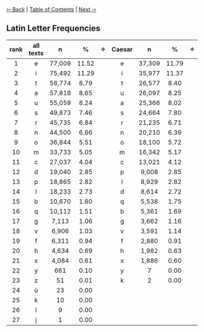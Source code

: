 [⇦ Back](https://github.com/alexanderboxer/voynich-attack/tree/main/topics/biblio) | [Table of Contents](https://github.com/alexanderboxer/voynich-attack) | [Next ⇨](https://github.com/alexanderboxer/voynich-attack/tree/main/topics/latin_stats/2grams)

## Latin Letter Frequencies

|rank|all texts|n|%|✧|Caesar|n|%|✧|Vitruvius|n|%|
|:-:|:-:|:-:|:-:|:-:|:-:|:-:|:-:|:-:|:-:|:-:|:-:|
|1|e|77,009|11.52||e|37,309|11.79||e|39,700|11.27|
|2|i|75,492|11.29||i|35,977|11.37||i|39,515|11.22|
|3|t|58,774|8.79||t|26,577|8.40||a|32,452|9.21|
|4|a|57,818|8.65||u|26,097|8.25||t|32,197|9.14|
|5|u|55,059|8.24||a|25,366|8.02||u|28,962|8.22|
|6|s|49,873|7.46||s|24,664|7.80||s|25,209|7.16|
|7|r|45,735|6.84||r|21,235|6.71||r|24,500|6.96|
|8|n|44,500|6.66||n|20,210|6.39||n|24,290|6.90|
|9|o|36,844|5.51||o|18,100|5.72||o|18,744|5.32|
|10|m|33,733|5.05||m|16,342|5.17||m|17,391|4.94|
|11|c|27,037|4.04||c|13,021|4.12||c|14,016|3.98|
|12|d|19,040|2.85||p|9,008|2.85||d|10,426|2.96|
|13|p|18,865|2.82||l|8,929|2.82||p|9,857|2.80|
|14|l|18,233|2.73||d|8,614|2.72||l|9,304|2.64|
|15|b|10,670|1.60||q|5,538|1.75||b|5,309|1.51|
|16|q|10,112|1.51||b|5,361|1.69||q|4,574|1.30|
|17|g|7,113|1.06||g|3,662|1.16||g|3,451|0.98|
|18|v|6,906|1.03||v|3,591|1.14||f|3,431|0.97|
|19|f|6,311|0.94||f|2,880|0.91||v|3,315|0.94|
|20|h|4,634|0.69||h|1,982|0.63||h|2,652|0.75|
|21|x|4,084|0.61||x|1,886|0.60||x|2,198|0.62|
|22|y|661|0.10||y|7|0.00||y|654|0.19|
|23|z|51|0.01||k|2|0.00||z|51|0.01|
|24|û|23|0.00||||||û|23|0.01|
|25|k|10|0.00||||||î|9|0.00|
|26|î|9|0.00||||||k|8|0.00|
|27|j|1|0.00||||||j|1|0.00|